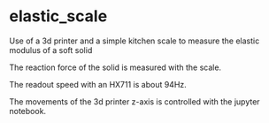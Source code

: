 # elastic_scale

Use of a 3d printer and a simple kitchen scale to measure the elastic modulus of a soft solid

The reaction force of the solid is measured with the scale.  

The readout speed with an HX711 is about 94Hz.

The movements of the 3d printer z-axis is controlled with the jupyter notebook.
